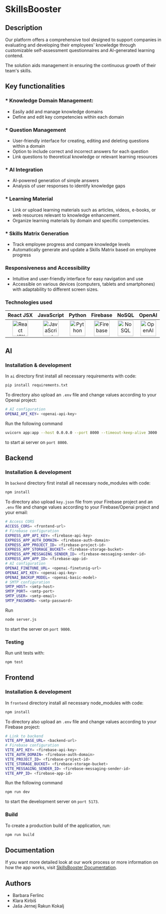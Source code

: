 # SkillsBooster
## Description
Our platform offers a comprehensive tool designed to support companies in 
evaluating and developing their employees' knowledge through customizable
self-assessment questionnaires and AI-generated learning contend.

The solution aids management in ensuring the continuous growth of their team's skills.
## Key functionalities
### * Knowledge Domain Management:
+ Easily add and manage knowledge domains
+ Define and edit key competencies within each domain
### * Question Management
* User-friendly interface for creating, editing and deleting questions within a domain
* Option to include correct and incorrect answers for each question
* Link questions to theoretical knowledge or relevant learning resources
### * AI Integration
* AI-powered generation of simple answers
* Analysis of user responses to identify knowledge gaps
### * Learning Material
* Link or upload learning materials such as articles, videos, e-books, or web resources relevant to knowledge enhancement.
* Organize learning materials by domain and specific competencies.
### * Skills Matrix Generation 
+ Track employee progress and compare knowledge levels
+ Automatically generate and update a Skills Matrix based on employee progress
### Responsiveness and Accessibility 
+ Intuitive and user-friendly interface for easy navigation and use
+ Accessible on various devices (computers, tablets and smartphones) with adaptability to different screen sizes.

### Technologies used
<div style="width: 100%; text-align: center;">

|                                                                                     React JSX                                                                                     |                                                                               JavaScript                                                                                |                                                                                Python                                                                                |                                                                                   Firebase                                                                                    |                                                                                     NoSQL                                                                                     |                                                                                     OpenAI                                                                                     |
|:---------------------------------------------------------------------------------------------------------------------------------------------------------------------------------:| :-----------------------------------------------------------------------------------------------------------------------------------------------------------------: | :------------------------------------------------------------------------------------------------------------------------------------------------------------------: | :--------------------------------------------------------------------------------------------------------------------------------------------------------------------------: | :-------------------------------------------------------------------------------------------------------------------------------------------------------------------------: | :------------------------------------------------------------------------------------------------------------------------------------------------------------------------------: | 
| <a href="https://reactjs.org/docs/introducing-jsx.html" title="React JSX"><img src="https://github.com/get-icon/geticon/raw/master/icons/react.svg" alt="React JSX" width="50px" height="50px"></a> | <a href="https://www.javascript.com/" title="JavaScript"><img src="https://github.com/get-icon/geticon/raw/master/icons/javascript.svg" alt="JavaScript" width="50px" height="50px"></a> | <a href="https://www.python.org/" title="Python"><img src="https://github.com/get-icon/geticon/raw/master/icons/python.svg" alt="Python" width="50px" height="50px"></a> | <a href="https://firebase.google.com/" title="Firebase"><img src="https://github.com/get-icon/geticon/raw/master/icons/firebase.svg" alt="Firebase" width="50px" height="50px"></a> | <a href="https://en.wikipedia.org/wiki/NoSQL" title="NoSQL"><img src="https://github.com/get-icon/geticon/raw/master/icons/mongodb-icon.svg" alt="NoSQL" width="50px" height="50px"></a> | <a href="https://openai.com/" title="OpenAI"><img src="https://assets-global.website-files.com/5e6aa3e3f001fae105b8e1e7/63920ffe0f48f96db746221d_open-ai-logo-8B9BFEDC26-seeklogo.com.png" alt="OpenAI" width="50px" height="50px"></a> |

</div>

## AI
### Installation & development
In `ai` directory first install all necessary requirements with code:
```bash
pip install requirements.txt
```
To directory also upload an `.env` file and change values according to your Openai project:
```bash
# AI configuration
OPENAI_API_KEY= <openai-api-key>
```
Run the following command
```bash
uvicorn app:app --host 0.0.0.0 --port 8000 --timeout-keep-alive 3000
```
to start ai server on `port 8000`.

## Backend
### Installation & development
In `backend` directory first install all necessary node_modules with code:
```bash
npm install
```
To directory also upload `key.json` file from your Firebase project and an `.env` file and change values according to your Firebase/Openai project and your email:
```bash
# Access CORS
ACCESS_CORS= <frontend-url>
# Firebase configuration
EXPRESS_APP_API_KEY= <firebase-api-key>
EXPRESS_APP_AUTH_DOMAIN= <firebase-auth-domain>
EXPRESS_APP_PROJECT_ID= <firebase-project-id>
EXPRESS_APP_STORAGE_BUCKET= <firebase-storage-bucket>
EXPRESS_APP_MESSAGING_SENDER_ID= <firebase-messaging-sender-id>
EXPRESS_APP_APP_ID= <firebase-app-id>
# AI configuration
OPENAI_FINETUNE_URL= <openai-finetunig-url>
OPENAI_API_KEY= <openai-api-key>
OPENAI_BACKUP_MODEL= <openai-basic-model>
# SMTP configuration
SMTP_HOST= <smtp-host>
SMTP_PORT= <smtp-port>
SMTP_USER= <smtp-email>
SMTP_PASSWORD= <smtp-password>
```
Run
```bash
node server.js
```
to start the server on `port 9000`.
### Testing
Run unit tests with:
```bash
npm test
```

## Frontend
### Installation & development
In `frontend` directory install all necessary node_modules with code:
```bash
npm install
```
To directory also upload an `.env` file and change values according to your Firebase project:
```bash
# Link to backend
VITE_APP_BASE_URL= <backend-url>
# Firebase configuration
VITE_API_KEY= <firebase-api-key>
VITE_AUTH_DOMAIN= <firebase-auth-domain>
VITE_PROJECT_ID= <firebase-project-id>
VITE_STORAGE_BUCKET= <firebase-storage-bucket>
VITE_MESSAGING_SENDER_ID= <firebase-messaging-sender-id>
VITE_APP_ID= <firebase-app-id>
```
Run the following command
```bash
npm run dev
```
to start the development server on `port 5173`.
### Build
To create a production build of the application, run:
```bash
npm run build
```

## Documentation
If you want more detailed look at our work process or more information on how the app works, visit [SkillsBooster Documentation](https://github.com/BarbaraFerlinc/SkillsBooster/tree/main/documentation).

## Authors
* Barbara Ferlinc
* Klara Kirbiš
* Jaša Jernej Rakun Kokalj
